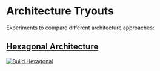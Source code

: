 # Architecture Tryouts

Experiments to compare different architecture approaches:


## [Hexagonal Architecture](hexagonal)

[![Build Hexagonal](https://github.com/mkutz/architecture-tryouts/actions/workflows/build-hexagonal.yml/badge.svg)](https://github.com/mkutz/architecture-tryouts/actions/workflows/build-hexagonal.yml)
